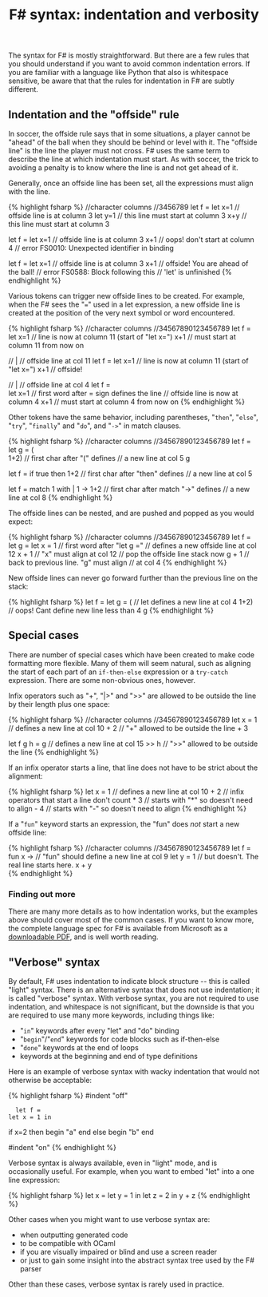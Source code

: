 ﻿---
layout: post
title: "F# syntax: indentation and verbosity"
description: "Understanding the offside rule"
nav: thinking-functionally
seriesId: "Expressions and syntax"
seriesOrder: 5
---

The syntax for F# is mostly straightforward. But there are a few rules that you should understand if you want to avoid common indentation errors.  If you are familiar with a language like Python that also is whitespace sensitive, be aware that that the rules for indentation in F# are subtly different.

## Indentation and the "offside" rule ##

In soccer, the offside rule says that in some situations, a player cannot be "ahead" of the ball when they should be behind or level with it. The "offside line" is the line the player must not cross. F# uses the same term to describe the line at which indentation must start. As with soccer, the trick to avoiding a penalty is to know where the line is and not get ahead of it.

Generally, once an offside line has been set, all the expressions must align with the line.

{% highlight fsharp %}
//character columns
//3456789
let f = 
  let x=1     // offside line is at column 3
  let y=1     // this line must start at column 3
  x+y         // this line must start at column 3 

let f = 
  let x=1     // offside line is at column 3 
   x+1        // oops! don't start at column 4
              // error FS0010: Unexpected identifier in binding

let f = 
  let x=1    // offside line is at column 3 
 x+1         // offside! You are ahead of the ball!
             // error FS0588: Block following this 
             // 'let' is unfinished
{% endhighlight %}

Various tokens can trigger new offside lines to be created. For example, when the F# sees the "`=`" used in a let expression, a new offside line is created at the position of the very next symbol or word encountered.

{% highlight fsharp %}
//character columns
//34567890123456789
let f =   let x=1  // line is now at column 11 (start of "let x=")
          x+1      // must start at column 11 from now on

//        |        // offside line at col 11 
let f =   let x=1  // line is now at column 11 (start of "let x=")
         x+1       // offside!


// |        // offside line at col 4
let f =  
   let x=1  // first word after = sign defines the line 
            // offside line is now at column 4
   x+1      // must start at column 4 from now on
{% endhighlight %}

Other tokens have the same behavior, including parentheses, "`then`", "`else`", "`try`", "`finally`" and "`do`", and "`->`" in match clauses.

{% highlight fsharp %}
//character columns
//34567890123456789
let f = 
   let g = (         
    1+2)             // first char after "(" defines 
                     // a new line at col 5
   g 

let f = 
   if true then
    1+2             // first char after "then" defines 
                    // a new line at col 5

let f = 
   match 1 with 
   | 1 ->
       1+2          // first char after match "->" defines 
                    // a new line at col 8
{% endhighlight %}

The offside lines can be nested, and are pushed and popped as you would expect:

{% highlight fsharp %}
//character columns
//34567890123456789
let f = 
   let g = let x = 1 // first word after "let g =" 
                     // defines a new offside line at col 12
           x + 1     // "x" must align at col 12
                     // pop the offside line stack now
   g + 1             // back to previous line. "g" must align
                     // at col 4
{% endhighlight %}

New offside lines can never go forward further than the previous line on the stack:

{% highlight fsharp %}
let f = 
   let g = (         // let defines a new line at col 4
  1+2)               // oops! Cant define new line less than 4
   g 
{% endhighlight %}

## Special cases ##

There are number of special cases which have been created to make code formatting more flexible.  Many of them will seem natural, such as aligning the start of each part of an `if-then-else` expression or a `try-catch` expression. There are some non-obvious ones, however.

Infix operators such as "+", "|>" and ">>" are allowed to be outside the line by their length plus one space:

{% highlight fsharp %}
//character columns
//34567890123456789
let x =  1   // defines a new line at col 10
       + 2   // "+" allowed to be outside the line
       + 3

let f g h =   g   // defines a new line at col 15
           >> h   // ">>" allowed to be outside the line
{% endhighlight %}

If an infix operator starts a line, that line does not have to be strict about the alignment:

{% highlight fsharp %}
let x =  1   // defines a new line at col 10
        + 2   // infix operators that start a line don't count
             * 3  // starts with "*" so doesn't need to align
         - 4  // starts with "-" so doesn't need to align
{% endhighlight %}

If a "`fun`" keyword starts an expression, the "fun" does *not* start a new offside line:

{% highlight fsharp %}
//character columns
//34567890123456789
let f = fun x ->  // "fun" should define a new line at col 9
   let y = 1      // but doesn't. The real line starts here.
   x + y          
{% endhighlight %}

### Finding out more 

There are many more details as to how indentation works, but the examples above should cover most of the common cases. If you want to know more, the complete language spec for F# is available from Microsoft as a [downloadable PDF](http://research.microsoft.com/en-us/um/cambridge/projects/fsharp/manual/spec.pdf), and is well worth reading.

## "Verbose" syntax

By default, F# uses indentation to indicate block structure -- this is called "light" syntax. There is an alternative syntax that does not use indentation; it is called "verbose" syntax.  With verbose syntax, you are not required to use indentation, and whitespace is not significant, but the downside is that you are required to use many more keywords, including things like:

* "`in`" keywords after every "let" and "do" binding
* "`begin`"/"`end`" keywords for code blocks such as if-then-else
* "`done`" keywords at the end of loops
* keywords at the beginning and end of type definitions

Here is an example of verbose syntax with wacky indentation that would not otherwise be acceptable:

{% highlight fsharp %}
#indent "off"

      let f = 
    let x = 1 in
  if x=2 then 
begin "a" end else begin
"b" 
end

#indent "on"
{% endhighlight %}

Verbose syntax is always available, even in "light" mode, and is occasionally useful. For example, when you want to embed "let" into a one line expression:

{% highlight fsharp %}
let x = let y = 1 in let z = 2 in y + z
{% endhighlight %}

Other cases when you might want to use verbose syntax are:

* when outputting generated code
* to be compatible with OCaml
* if you are visually impaired or blind and use a screen reader
* or just to gain some insight into the abstract syntax tree used by the F# parser

Other than these cases, verbose syntax is rarely used in practice.
